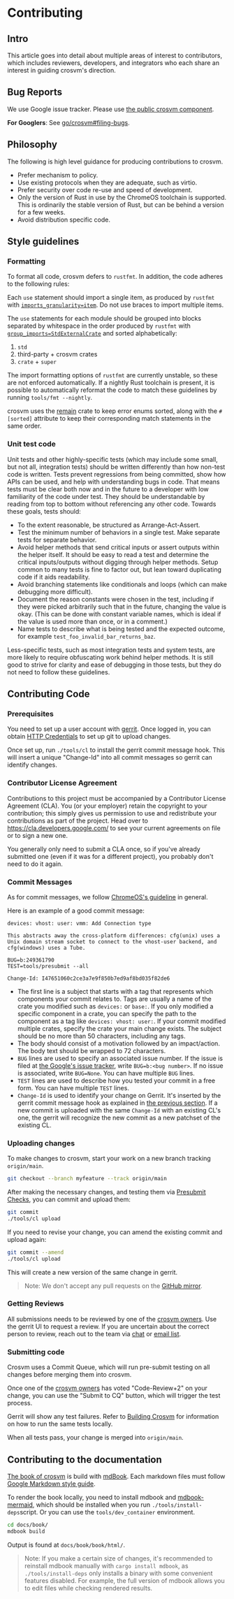 # Contributing

## Intro

This article goes into detail about multiple areas of interest to contributors, which includes
reviewers, developers, and integrators who each share an interest in guiding crosvm's direction.

## Bug Reports

We use Google issue tracker. Please use
[the public crosvm component](https://issuetracker.google.com/issues?q=status:open%20componentid:1161302).

**For Googlers**: See [go/crosvm#filing-bugs](https://goto.google.com/crosvm#filing-bugs).

## Philosophy

The following is high level guidance for producing contributions to crosvm.

- Prefer mechanism to policy.
- Use existing protocols when they are adequate, such as virtio.
- Prefer security over code re-use and speed of development.
- Only the version of Rust in use by the ChromeOS toolchain is supported. This is ordinarily the
  stable version of Rust, but can be behind a version for a few weeks.
- Avoid distribution specific code.

## Style guidelines

### Formatting

To format all code, crosvm defers to `rustfmt`. In addition, the code adheres to the following
rules:

Each `use` statement should import a single item, as produced by `rustfmt` with
[`imports_granularity=item`]. Do not use braces to import multiple items.

The `use` statements for each module should be grouped into blocks separated by whitespace in the
order produced by `rustfmt` with [`group_imports=StdExternalCrate`] and sorted alphabetically:

1. `std`
1. third-party + crosvm crates
1. `crate` + `super`

The import formatting options of `rustfmt` are currently unstable, so these are not enforced
automatically. If a nightly Rust toolchain is present, it is possible to automatically reformat the
code to match these guidelines by running `tools/fmt --nightly`.

crosvm uses the [remain](https://github.com/dtolnay/remain) crate to keep error enums sorted, along
with the `#[sorted]` attribute to keep their corresponding match statements in the same order.

### Unit test code

Unit tests and other highly-specific tests (which may include some small, but not all, integration
tests) should be written differently than how non-test code is written. Tests prevent regressions
from being committed, show how APIs can be used, and help with understanding bugs in code. That
means tests must be clear both now and in the future to a developer with low familiarity of the code
under test. They should be understandable by reading from top to bottom without referencing any
other code. Towards these goals, tests should:

- To the extent reasonable, be structured as Arrange-Act-Assert.
- Test the minimum number of behaviors in a single test. Make separate tests for separate behavior.
- Avoid helper methods that send critical inputs or assert outputs within the helper itself. It
  should be easy to read a test and determine the critical inputs/outputs without digging through
  helper methods. Setup common to many tests is fine to factor out, but lean toward duplicating code
  if it aids readability.
- Avoid branching statements like conditionals and loops (which can make debugging more difficult).
- Document the reason constants were chosen in the test, including if they were picked arbitrarily
  such that in the future, changing the value is okay. (This can be done with constant variable
  names, which is ideal if the value is used more than once, or in a comment.)
- Name tests to describe what is being tested and the expected outcome, for example
  `test_foo_invalid_bar_returns_baz`.

Less-specific tests, such as most integration tests and system tests, are more likely to require
obfuscating work behind helper methods. It is still good to strive for clarity and ease of debugging
in those tests, but they do not need to follow these guidelines.

## Contributing Code

### Prerequisites

You need to set up a user account with [gerrit](https://chromium-review.googlesource.com/). Once
logged in, you can obtain
[HTTP Credentials](https://chromium-review.googlesource.com/settings/#HTTPCredentials) to set up git
to upload changes.

Once set up, run `./tools/cl` to install the gerrit commit message hook. This will insert a unique
"Change-Id" into all commit messages so gerrit can identify changes.

### Contributor License Agreement

Contributions to this project must be accompanied by a Contributor License Agreement (CLA). You (or
your employer) retain the copyright to your contribution; this simply gives us permission to use and
redistribute your contributions as part of the project. Head over to
<https://cla.developers.google.com/> to see your current agreements on file or to sign a new one.

You generally only need to submit a CLA once, so if you've already submitted one (even if it was for
a different project), you probably don't need to do it again.

### Commit Messages

As for commit messages, we follow
[ChromeOS's guideline](https://chromium.googlesource.com/chromiumos/docs/+/HEAD/contributing.md#commit-messages)
in general.

Here is an example of a good commit message:

```
devices: vhost: user: vmm: Add Connection type

This abstracts away the cross-platform differences: cfg(unix) uses a
Unix domain stream socket to connect to the vhost-user backend, and
cfg(windows) uses a Tube.

BUG=b:249361790
TEST=tools/presubmit --all

Change-Id: I47651060c2ce3a7e9f850b7ed9af8bd035f82de6
```

- The first line is a subject that starts with a tag that represents which components your commit
  relates to. Tags are usually a name of the crate you modified such as `devices:` or `base:`. If
  you only modified a specific component in a crate, you can specify the path to the component as a
  tag like `devices: vhost: user:`. If your commit modified multiple crates, specify the crate your
  main change exists. The subject should be no more than 50 characters, including any tags.
- The body should consist of a motivation followed by an impact/action. The body text should be
  wrapped to 72 characters.
- `BUG` lines are used to specify an associated issue number. If the issue is filed at
  [the Google's issue tracker](https://issuetracker.google.com/), write `BUG=b:<bug number>`. If no
  issue is associated, write `BUG=None`. You can have multiple `BUG` lines.
- `TEST` lines are used to describe how you tested your commit in a free form. You can have multiple
  `TEST` lines.
- `Change-Id` is used to identify your change on Gerrit. It's inserted by the gerrit commit message
  hook as explained in
  [the previous section](https://crosvm.dev/book/contributing/index.html#prerequisites). If a new
  commit is uploaded with the same `Change-Id` with an existing CL's one, the gerrit will recognize
  the new commit as a new patchset of the existing CL.

### Uploading changes

To make changes to crosvm, start your work on a new branch tracking `origin/main`.

```bash
git checkout --branch myfeature --track origin/main
```

After making the necessary changes, and testing them via
[Presubmit Checks](https://crosvm.dev/book/building_crosvm.html#presubmit-checks), you can commit
and upload them:

```bash
git commit
./tools/cl upload
```

If you need to revise your change, you can amend the existing commit and upload again:

```bash
git commit --amend
./tools/cl upload
```

This will create a new version of the same change in gerrit.

> Note: We don't accept any pull requests on the [GitHub mirror].

### Getting Reviews

All submissions needs to be reviewed by one of the [crosvm owners]. Use the gerrit UI to request a
review. If you are uncertain about the correct person to review, reach out to the team via
[chat](https://matrix.to/#/#crosvm:matrix.org) or
[email list](https://groups.google.com/a/chromium.org/g/crosvm-dev).

### Submitting code

Crosvm uses a Commit Queue, which will run pre-submit testing on all changes before merging them
into crosvm.

Once one of the [crosvm owners] has voted "Code-Review+2" on your change, you can use the "Submit to
CQ" button, which will trigger the test process.

Gerrit will show any test failures. Refer to
[Building Crosvm](https://crosvm.dev/book/building_crosvm.html) for information on how to run the
same tests locally.

When all tests pass, your change is merged into `origin/main`.

## Contributing to the documentation

[The book of crosvm] is build with [mdBook]. Each markdown files must follow
[Google Markdown style guide].

To render the book locally, you need to install mdbook and [mdbook-mermaid], which should be
installed when you run `./tools/install-deps`script. Or you can use the `tools/dev_container`
environment.

```sh
cd docs/book/
mdbook build
```

Output is found at `docs/book/book/html/`.

> Note: If you make a certain size of changes, it's recommended to reinstall mdbook manually with
> `cargo install mdbook`, as `./tools/install-deps` only installs a binary with some convenient
> features disabled. For example, the full version of mdbook allows you to edit files while checking
> rendered results.

[crosvm owners]: https://chromium.googlesource.com/crosvm/crosvm/+/HEAD/OWNERS
[github mirror]: https://github.com/google/crosvm
[google markdown style guide]: https://github.com/google/styleguide/blob/gh-pages/docguide/style.md
[mdbook]: https://rust-lang.github.io/mdBook/
[mdbook-mermaid]: https://github.com/badboy/mdbook-mermaid
[the book of crosvm]: https://crosvm.dev/book/
[`group_imports=stdexternalcrate`]: https://rust-lang.github.io/rustfmt/?version=v1.5.1&search=#group_imports
[`imports_granularity=item`]: https://rust-lang.github.io/rustfmt/?version=v1.5.1&search=#imports_granularity
